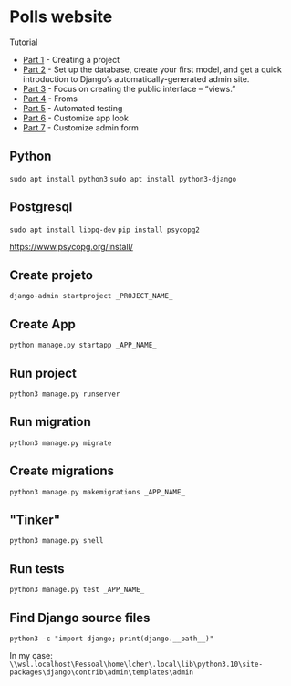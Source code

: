 # Polls website

Tutorial

- [Part 1](https://docs.djangoproject.com/en/4.0/intro/tutorial01/) - Creating a project
- [Part 2](https://docs.djangoproject.com/en/4.0/intro/tutorial02/) - Set up the database, create your first model, and get a quick introduction to Django’s automatically-generated admin site.
- [Part 3](https://docs.djangoproject.com/en/4.0/intro/tutorial03/) - Focus on creating the public interface – “views.”
- [Part 4](https://docs.djangoproject.com/en/4.0/intro/tutorial04/) - Froms
- [Part 5](https://docs.djangoproject.com/en/4.0/intro/tutorial05/) - Automated testing
- [Part 6](https://docs.djangoproject.com/en/4.0/intro/tutorial06/) - Customize app look
- [Part 7](https://docs.djangoproject.com/en/4.0/intro/tutorial07/) - Customize admin form

## Python

`sudo apt install python3`
`sudo apt install python3-django`

## Postgresql

`sudo apt install libpq-dev`
`pip install psycopg2`

https://www.psycopg.org/install/

## Create projeto

`django-admin startproject _PROJECT_NAME_`

## Create App

`python manage.py startapp _APP_NAME_`

## Run project

`python3 manage.py runserver`

## Run migration

`python3 manage.py migrate`

## Create migrations

`python3 manage.py makemigrations _APP_NAME_`

## "Tinker"

`python3 manage.py shell`

## Run tests

`python3 manage.py test _APP_NAME_`

## Find Django source files

`python3 -c "import django; print(django.__path__)"`

In my case: `\\wsl.localhost\Pessoal\home\lcher\.local\lib\python3.10\site-packages\django\contrib\admin\templates\admin`